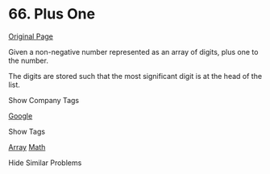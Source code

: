 # 66. Plus One

[Original Page](https://leetcode.com/problems/plus-one/)

Given a non-negative number represented as an array of digits, plus one to the number.

The digits are stored such that the most significant digit is at the head of the list.

<div>

<div id="company_tags" class="btn btn-xs btn-warning">Show Company Tags</div>

<span class="hidebutton">[Google](/company/google/)</span></div>

<div>

<div id="tags" class="btn btn-xs btn-warning">Show Tags</div>

<span class="hidebutton">[Array](/tag/array/) [Math](/tag/math/)</span></div>

<div>

<div id="similar" class="btn btn-xs btn-warning">Hide Similar Problems</div>

<span class="hidebutton" style="display: inline; opacity: 0;">[(M) Multiply Strings](/problems/multiply-strings/) [(E) Add Binary](/problems/add-binary/) [(M) Plus One Linked List](/problems/plus-one-linked-list/)</span></div>